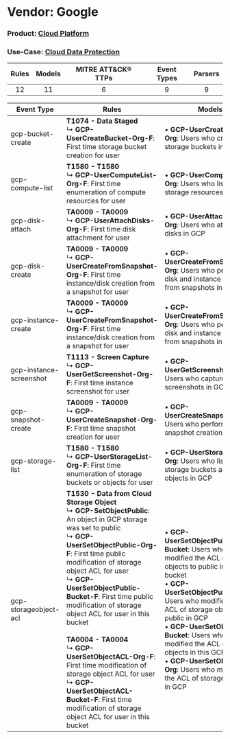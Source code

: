 Vendor: Google
==============
### Product: [Cloud Platform](../ds_google_cloud_platform.md)
### Use-Case: [Cloud Data Protection](../../../../UseCases/uc_cloud_data_protection.md)

| Rules | Models | MITRE ATT&CK® TTPs | Event Types | Parsers |
|:-----:|:------:|:------------------:|:-----------:|:-------:|
|  12   |   11   |         6          |      9      |    9    |

| Event Type    | Rules    | Models    |
| ---- | ---- | ---- |
| gcp-bucket-create       | <b>T1074 - Data Staged</b><br> ↳ <b>GCP-UserCreateBucket-Org-F</b>: First time storage bucket creation for user    |  • <b>GCP-UserCreateBucket-Org</b>: Users who created storage buckets in GCP    |
| gcp-compute-list        | <b>T1580 - T1580</b><br> ↳ <b>GCP-UserComputeList-Org-F</b>: First time enumeration of compute resources for user    |  • <b>GCP-UserComputeList-Org</b>: Users who listed storage resources in GCP    |
| gcp-disk-attach         | <b>TA0009 - TA0009</b><br> ↳ <b>GCP-UserAttachDisks-Org-F</b>: First time disk attachment for user    |  • <b>GCP-UserAttachDisks-Org</b>: Users who attached disks in GCP    |
| gcp-disk-create         | <b>TA0009 - TA0009</b><br> ↳ <b>GCP-UserCreateFromSnapshot-Org-F</b>: First time instance/disk creation from a snapshot for user    |  • <b>GCP-UserCreateFromSnapshot-Org</b>: Users who performed disk and instance creations from snapshots in GCP    |
| gcp-instance-create     | <b>TA0009 - TA0009</b><br> ↳ <b>GCP-UserCreateFromSnapshot-Org-F</b>: First time instance/disk creation from a snapshot for user    |  • <b>GCP-UserCreateFromSnapshot-Org</b>: Users who performed disk and instance creations from snapshots in GCP    |
| gcp-instance-screenshot | <b>T1113 - Screen Capture</b><br> ↳ <b>GCP-UserGetScreenshot-Org-F</b>: First time instance screenshot for user    |  • <b>GCP-UserGetScreenshot-Org</b>: Users who captured screenshots in GCP    |
| gcp-snapshot-create     | <b>TA0009 - TA0009</b><br> ↳ <b>GCP-UserCreateSnapshot-Org-F</b>: First time snapshot creation for user    |  • <b>GCP-UserCreateSnapshot-Org</b>: Users who performed snapshot creations in GCP    |
| gcp-storage-list        | <b>T1580 - T1580</b><br> ↳ <b>GCP-UserStorageList-Org-F</b>: First time enumeration of storage buckets or objects for user    |  • <b>GCP-UserStorageList-Org</b>: Users who listed storage buckets and objects in GCP    |
| gcp-storageobject-acl   | <b>T1530 - Data from Cloud Storage Object</b><br> ↳ <b>GCP-SetObjectPublic</b>: An object in GCP storage was set to public<br> ↳ <b>GCP-UserSetObjectPublic-Org-F</b>: First time public modification of storage object ACL for user<br> ↳ <b>GCP-UserSetObjectPublic-Bucket-F</b>: First time public modification of storage object ACL for user in this bucket<br><br><b>TA0004 - TA0004</b><br> ↳ <b>GCP-UserSetObjectACL-Org-F</b>: First time modification of storage object ACL for user<br> ↳ <b>GCP-UserSetObjectACL-Bucket-F</b>: First time modification of storage object ACL for user in this bucket |  • <b>GCP-UserSetObjectPublic-Bucket</b>: Users who modified the ACL of storage objects to public in this GCP bucket<br> • <b>GCP-UserSetObjectPublic-Org</b>: Users who modified the ACL of storage objects to public in GCP<br> • <b>GCP-UserSetObjectACL-Bucket</b>: Users who modified the ACL of storage objects in this GCP bucket<br> • <b>GCP-UserSetObjectACL-Org</b>: Users who modified the ACL of storage objects in GCP |